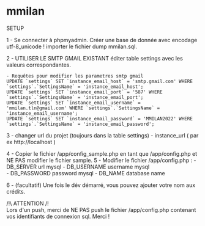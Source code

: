 # mmilan


SETUP 

1 - Se connecter à phpmyadmin. 
	Créer une base de donnée avec encodage utf-8_unicode !
	importer le fichier dump mmilan.sql.

2 - UTILISER LE SMTP GMAIL EXISTANT
	éditer table settings avec les valeurs correspondantes.
	
	- Requêtes pour modifier les parametres smtp gmail
	UPDATE `settings` SET `instance_email_host` = 'smtp.gmail.com' WHERE `settings`.`SettingsName` = 'instance_email_host';
	UPDATE `settings` SET `instance_email_port` = '587' WHERE `settings`.`SettingsName` = 'instance_email_port';
	UPDATE `settings` SET `instance_email_username` = 'mmilan.tln@gmail.com' WHERE `settings`.`SettingsName` = 'instance_email_username';
	UPDATE `settings` SET `instance_email_password` = 'MMILAN2022' WHERE `settings`.`SettingsName` = 'instance_email_password';
	
	
3 - changer url du projet (toujours dans la table settings)
	- instance_url ( par ex http://localhost )
	
	
	
4 - Copier le fichier /app/config_sample.php en tant que /app/config.php et NE PAS modifier le fichier sample.
5 - Modifier le fichier /app/config.php  : 
	- DB_SERVER	url mysql
	- DB_USERNAME	username mysql		
	- DB_PASSWORD	password mysql
	- DB_NAME		database name
	


6 - (facultatif) Une fois le dév démarré, vous pouvez ajouter votre nom aux crédits.
	
  
  
/!\  ATTENTION  /!\
Lors d'un push, merci de NE PAS push le fichier /app/config.php contenant vos identifiants de connexion sql. Merci !

